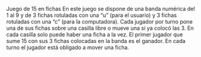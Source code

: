 Juego de 15 en fichas
  En este juego se dispone de una banda numérica del 1 al 9
y de 3 fichas rotuladas con una “u” (para el usuario) y 3 fichas rotuladas con una “c” (para la
computadora).
  Cada jugador por turno pone una de sus fichas sobre una casilla libre o mueve una si ya colocó
las 3. En cada casilla solo puede haber una ficha a la vez. El primer jugador que sume 15 con sus
3 fichas colocadas en la banda es el ganador. En cada turno el jugador está obligado a mover
una ficha.

